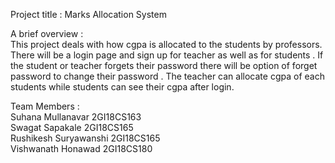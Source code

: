 Project title : Marks Allocation System

A brief overview :                                            
                   This project deals with how cgpa is allocated to the students by professors. There will be a login page and sign up for teacher as well as for students . If the student or teacher forgets their password there will be option of forget password to change their password . The teacher can allocate cgpa of each students while students can see their cgpa after login.
                   
Team Members :                                     
Suhana Mullanavar       2GI18CS163          
Swagat Sapakale         2GI18CS165              
Rushikesh Suryawanshi   2GI18CS165                
Vishwanath Honawad      2GI18CS180           
